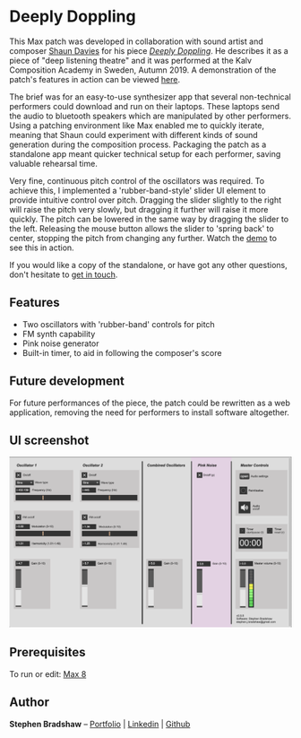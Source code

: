# Deeply Doppling

This Max patch was developed in collaboration with sound artist and composer [Shaun Davies](https://www.shaundavies.info/about) for his piece [_Deeply Doppling_](https://www.shaundavies.info/deeply-doppling). He describes it as a piece of "deep listening theatre" and it was performed at the Kalv Composition Academy in Sweden, Autumn 2019. A demonstration of the patch's features in action can be viewed [here](https://youtu.be/S9B7SCF8LSg).

The brief was for an easy-to-use synthesizer app that several non-technical performers could download and run on their laptops. These laptops send the audio to bluetooth speakers which are manipulated by other performers. Using a patching environment like Max enabled me to quickly iterate, meaning that Shaun could experiment with different kinds of sound generation during the composition process. Packaging the patch as a standalone app meant quicker technical setup for each performer, saving valuable rehearsal time.

Very fine, continuous pitch control of the oscillators was required. To achieve this, I implemented a 'rubber-band-style' slider UI element to provide intuitive control over pitch. Dragging the slider slightly to the right will raise the pitch very slowly, but dragging it further will raise it more quickly. The pitch can be lowered in the same way by dragging the slider to the left. Releasing the mouse button allows the slider to 'spring back' to center, stopping the pitch from changing any further. Watch the [demo](https://youtu.be/S9B7SCF8LSg) to see this in action.

If you would like a copy of the standalone, or have got any other questions, don't hesitate to [get in touch](mailto:hello@stephenbradshaw.dev).

## Features

- Two oscillators with 'rubber-band' controls for pitch
- FM synth capability
- Pink noise generator
- Built-in timer, to aid in following the composer's score

## Future development

For future performances of the piece, the patch could be rewritten as a web application, removing the need for performers to install software altogether.

## UI screenshot

![UI screenshot](img/ui-screenshot.png)

## Prerequisites

To run or edit: [Max 8](https://cycling74.com/downloads)

## Author

**Stephen Bradshaw** – [Portfolio](https://www.stephenbradshaw.dev) | [Linkedin](https://www.linkedin.com/in/stephenbradshawdev/) | [Github](https://github.com/stephenjbradshaw)

